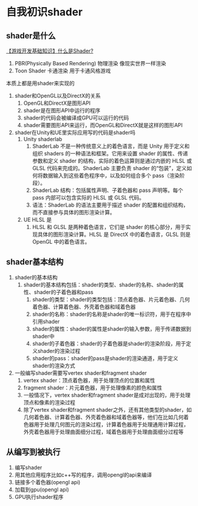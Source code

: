 # 自我初识shader

## shader是什么

[【游戏开发基础知识】什么是Shader?](https://www.bilibili.com/video/BV1qZ4y1q7pm)

1. PBR(Physically Based Rendering) 物理渲染 像现实世界一样渲染
2. Toon Shader 卡通渲染 用于卡通风格游戏

本质上都是用shader来实现的

1. shader和OpenGL以及DirectX的关系
   1. OpenGL和DirectX是图形API
   2. shader是在图形API中运行的程序
   3. shader的代码会被编译成GPU可以运行的代码
   4. shader需要图形API来运行，而OpenGL和DirectX就是这样的图形API
2. shader在Unity和UE里实际应用写的代码是shader吗
   1. Unity shaderlab
      1. ShaderLab 不是一种传统意义上的着色语言，而是 Unity 用于定义和组织 shaders 的一种语法和框架。它用来设置 shader 的属性、传递参数和定义 shader 的结构，实际的着色运算则是通过内嵌的 HLSL 或 GLSL 代码来完成的。ShaderLab 主要负责 shader 的“包装”，定义如何将数据输入到这些着色程序中，以及如何组合多个 pass（渲染阶段）。
      2. ShaderLab 结构：包括属性声明、子着色器和 pass 声明等。每个 pass 内部可以包含实际的 HLSL 或 GLSL 代码。
      3. 语法：ShaderLab 的语法主要用于描述 shader 的配置和组织结构，而不直接参与具体的图形渲染计算。
   2. UE HLSL 是
      1. HLSL 和 GLSL 是两种着色语言，它们是 shader 的核心部分，用于实现具体的图形渲染计算。HLSL 是 DirectX 中的着色语言，GLSL 则是 OpenGL 中的着色语言。

## shader基本结构

1. shader的基本结构
   1. shader的基本结构包括：shader的类型、shader的名称、shader的属性、shader的子着色器和pass
      1. shader的类型：shader的类型包括：顶点着色器、片元着色器、几何着色器、计算着色器、外壳着色器和域着色器
      2. shader的名称：shader的名称是shader的唯一标识符，用于在程序中引用shader
      3. shader的属性：shader的属性是shader的输入参数，用于传递数据到shader中
      4. shader的子着色器：shader的子着色器是shader的渲染阶段，用于定义shader的渲染过程
      5. shader的pass：shader的pass是shader的渲染通道，用于定义shader的渲染方式
2. 一般编写shader需要写vertex shader和fragment shader
   1. vertex shader：顶点着色器，用于处理顶点的位置和属性
   2. fragment shader：片元着色器，用于处理像素的颜色和属性
   3. 一般情况下，vertex shader和fragment shader是成对出现的，用于处理顶点和像素的渲染过程
   4. 除了vertex shader和fragment shader之外，还有其他类型的shader，如几何着色器、计算着色器、外壳着色器和域着色器等，他们在比如几何着色器用于处理几何图元的渲染过程，计算着色器用于处理通用计算过程，外壳着色器用于处理曲面细分过程，域着色器用于处理曲面细分过程等

## 从编写到被执行
1. 编写shader
2. 用其他应用程序比如c++写的程序，调用opengl的api来编译
3. 链接多个着色器(opengl api)
4. 加载到gpu(opengl api)
5. GPU执行shader程序